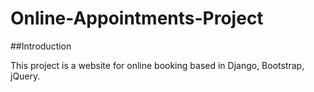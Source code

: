 # Online-Appointments-Project
##Introduction

This project is a website for online booking based in Django, Bootstrap, jQuery.

